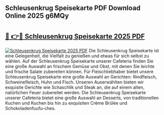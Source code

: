 ## Schleusenkrug Speisekarte PDF Download Online 2025 g6MQy

# <h2><a href="http://gcc675.nevu.top/?p=Schleusenkrug+Speisekarte">🔗 👉🔴 Schleusenkrug Speisekarte 2025 PDF</a></h2>

[![Schleusenkrug Speisekarte 2025 PDF](https://i.imgur.com/dBaPXMq.png)](http://gcc675.nevu.top/?p=Schleusenkrug+Speisekarte)
Die Schleusenkrug Speisekarte ist eine Gelegenheit, die Vielfalt zu genießen und etwas für sich selbst zu wählen. Auf der Schleusenkrug Speisekarte unserer Cafeteria finden Sie eine große Auswahl an frischem Gemüse und Obst, mit denen Sie leichte und frische Salate zubereiten können. Für Fleischliebhaber bietet unsere Schleusenkrug Speisekarte eine große Auswahl an Gerichten: Rindfleisch, Schweinefleisch, Huhn und Fisch. Unseren Auserwählten bieten wir exquisite Gerichte wie Schaschlik und Steak an, die auf einem alten, natürlichen Feuer zubereitet werden. Die Schleusenkrug Speisekarte unserer Cafeteria bietet eine große Auswahl an Desserts, von traditionellen Kuchen und Kuchen bis hin zu exquisiten Crème Brûlée und Schokoladenfuufu-ches.
